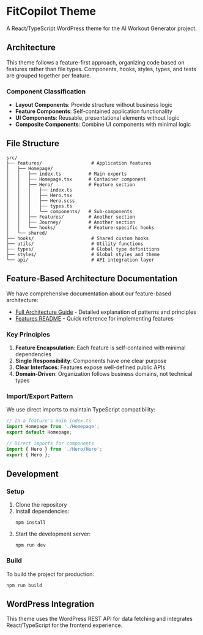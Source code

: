 # FitCopilot Theme

A React/TypeScript WordPress theme for the AI Workout Generator project.

## Architecture

This theme follows a feature-first approach, organizing code based on features rather than file types. Components, hooks, styles, types, and tests are grouped together per feature.

### Component Classification
- **Layout Components**: Provide structure without business logic
- **Feature Components**: Self-contained application functionality
- **UI Components**: Reusable, presentational elements without logic
- **Composite Components**: Combine UI components with minimal logic

## File Structure

```
src/
├── features/                  # Application features
│   ├── Homepage/
│   │   ├── index.ts          # Main exports
│   │   ├── Homepage.tsx      # Container component
│   │   ├── Hero/             # Feature section
│   │   │   ├── index.ts
│   │   │   ├── Hero.tsx
│   │   │   ├── Hero.scss
│   │   │   ├── types.ts
│   │   │   └── components/   # Sub-components
│   │   ├── Features/         # Another section
│   │   ├── Journey/          # Another section
│   │   └── hooks/            # Feature-specific hooks
│   └── shared/
├── hooks/                     # Shared custom hooks
├── utils/                     # Utility functions
├── types/                     # Global type definitions
├── styles/                    # Global styles and theme
└── api/                       # API integration layer
```

## Feature-Based Architecture Documentation

We have comprehensive documentation about our feature-based architecture:

- [Full Architecture Guide](./docs/feature-architecture.md) - Detailed explanation of patterns and principles
- [Features README](./src/features/README.md) - Quick reference for implementing features

### Key Principles

1. **Feature Encapsulation**: Each feature is self-contained with minimal dependencies
2. **Single Responsibility**: Components have one clear purpose
3. **Clear Interfaces**: Features expose well-defined public APIs
4. **Domain-Driven**: Organization follows business domains, not technical types

### Import/Export Pattern

We use direct imports to maintain TypeScript compatibility:

```typescript
// In a feature's main index.ts
import Homepage from './Homepage';
export default Homepage;

// Direct imports for components
import { Hero } from './Hero/Hero';
export { Hero };
```

## Development

### Setup

1. Clone the repository
2. Install dependencies:
   ```
   npm install
   ```
3. Start the development server:
   ```
   npm run dev
   ```

### Build

To build the project for production:
```
npm run build
```

## WordPress Integration

This theme uses the WordPress REST API for data fetching and integrates React/TypeScript for the frontend experience. 